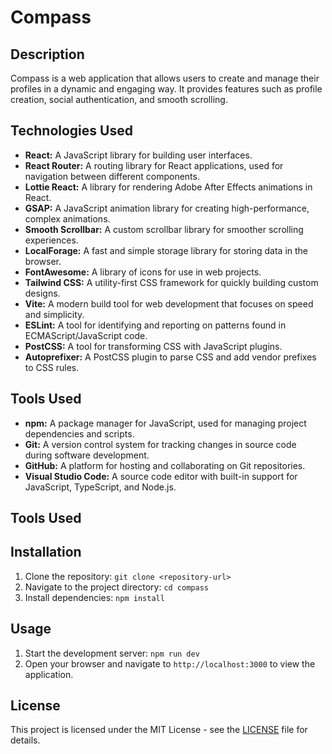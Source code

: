 # Compass

## Description

Compass is a web application that allows users to create and manage their profiles in a dynamic and engaging way. It provides features such as profile creation, social authentication, and smooth scrolling.

## Technologies Used

- **React:** A JavaScript library for building user interfaces.
- **React Router:** A routing library for React applications, used for navigation between different components.
- **Lottie React:** A library for rendering Adobe After Effects animations in React.
- **GSAP:** A JavaScript animation library for creating high-performance, complex animations.
- **Smooth Scrollbar:** A custom scrollbar library for smoother scrolling experiences.
- **LocalForage:** A fast and simple storage library for storing data in the browser.
- **FontAwesome:** A library of icons for use in web projects.
- **Tailwind CSS:** A utility-first CSS framework for quickly building custom designs.
- **Vite:** A modern build tool for web development that focuses on speed and simplicity.
- **ESLint:** A tool for identifying and reporting on patterns found in ECMAScript/JavaScript code.
- **PostCSS:** A tool for transforming CSS with JavaScript plugins.
- **Autoprefixer:** A PostCSS plugin to parse CSS and add vendor prefixes to CSS rules.

## Tools Used

- **npm:** A package manager for JavaScript, used for managing project dependencies and scripts.
- **Git:** A version control system for tracking changes in source code during software development.
- **GitHub:** A platform for hosting and collaborating on Git repositories.
- **Visual Studio Code:** A source code editor with built-in support for JavaScript, TypeScript, and Node.js.

## Tools Used

## Installation

1. Clone the repository: `git clone <repository-url>`
2. Navigate to the project directory: `cd compass`
3. Install dependencies: `npm install`

## Usage

1. Start the development server: `npm run dev`
2. Open your browser and navigate to `http://localhost:3000` to view the application.

## License

This project is licensed under the MIT License - see the [LICENSE](LICENSE) file for details.
